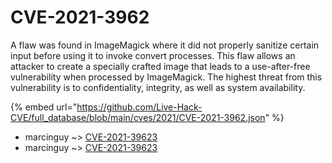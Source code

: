 # CVE-2021-3962

A flaw was found in ImageMagick where it did not properly sanitize certain input before using it to invoke convert processes. This flaw allows an attacker to create a specially crafted image that leads to a use-after-free vulnerability when processed by ImageMagick. The highest threat from this vulnerability is to confidentiality, integrity, as well as system availability.

{% embed url="https://github.com/Live-Hack-CVE/full_database/blob/main/cves/2021/CVE-2021-3962.json" %}


* marcinguy ~> [CVE-2021-39623](https://www.alice-snow.ru/2021/database/cve-2021-3962/cve-2021-39623-marcinguy)
* marcinguy ~> [CVE-2021-39623](https://www.alice-snow.ru/2021/database/cve-2021-3962/cve-2021-39623-marcinguy)